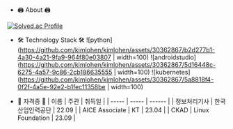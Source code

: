 - 🖨️ About 🖨️

[![Solved.ac Profile](http://mazassumnida.wtf/api/v2/generate_badge?boj=qmdlrhdfyd)](https://solved.ac/qmdlrhdfyd/)  

- 🛠️ Technology Stack 🛠️
![python](https://github.com/kimlohen/kimlohen/assets/30362867/b2d277b1-4a30-4a21-9fa9-964f80e03807 | width=100)
![androidstudio](https://github.com/kimlohen/kimlohen/assets/30362867/5d16448c-6275-4a57-9c86-2cb186635555 | width=100)
![kubernetes](https://github.com/kimlohen/kimlohen/assets/30362867/5a8818f4-0f2f-4a5e-92e2-b1fec11358be | width=100)

- 📄 자격증 📄
| 이름 | 주관 | 취득일 |
| ----- | ----- | ------ |
| 정보처리기사 | 한국산업인력공단 | 22.09 |
| AICE Associate | KT | 23.04 |
| CKAD | Linux Foundation | 23.09 |

<!--
**kimlohen/kimlohen** is a ✨ _special_ ✨ repository because its `README.md` (this file) appears on your GitHub profile.

Here are some ideas to get you started:

- 🔭 I’m currently working on ...
- 🌱 I’m currently learning ...
- 👯 I’m looking to collaborate on ...
- 🤔 I’m looking for help with ...
- 💬 Ask me about ...
- 📫 How to reach me: ...
- 😄 Pronouns: ...
- ⚡ Fun fact: ...
-->
